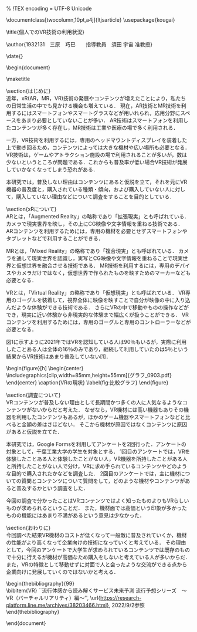 % !TEX encoding = UTF-8 Unicode

\documentclass[twocolumn,10pt,a4j]{ltjsarticle}
\usepackage{kougai}

\title{個人でのVR技術の利用状況}

\author{1932131　三原　巧巳　　指導教員　須田 宇宙 准教授}

\date{}

\begin{document}

\maketitle

\section{はじめに}<br>
近年，xR(AR，MR，VR)技術の発展やコンテンツが増えたことにより，私たちの日常生活の中でも見かける機会も増えている．
現在，AR技術とMR技術を利用するにはスマートフォンやスマートグラスなどが用いれられ，応用分野にスペースをあまり必要としていないことが多い．
AR技術はスマートフォンを利用したコンテンツが多く存在し，MR技術は工業や医療の場で多く利用される．

一方，VR技術を利用するには，専用のヘッドマウントディスプレイを装着した上で動き回るため，コンテンツによっては大きな機材や広い場所も必要となる．
VR技術は，ゲームやアトラクション施設の場で利用されることが多いが，数は少ないというところが問題である．これからも普及率が低い場合VR技術が発展していかなくなってしまう恐れがある．

本研究では，普及しない理由はコンテンツにあると仮説を立て，それを元にVR機器の普及度と，購入されている種類・傾向，および購入していない人に対して，購入していない理由などについて調査をすることを目的としている．

\section{xRについて}<br>
ARとは，「Augmented Reality」の略称であり「拡張現実」とも呼ばれている．
カメラで現実世界を映し，その上にCG映像や文字情報を重ねる技術である．
ARコンテンツを利用するためには，専用の機材を必要とせずスマートフォンやタブレットなどで利用することができる．

MRとは，「Mixed Reality」の略称であり「複合現実」とも呼ばれている．
カメラを通して現実世界を認識し，実写とCG映像や文字情報を重ねることで現実世界と仮想世界を融合させる技術である．
MR技術を利用するには，専用のデバイスやカメラだけではなく，仮想世界で作られたものを映すためのマーカーなども必要となる．

VRとは，「Virtual Reality」の略称であり「仮想現実」とも呼ばれている．
VR専用のゴーグルを装着して，視界全体に映像を映すことで自分が映像の中に入り込んだような体験ができる技術である．
さらにVRの中で移動やものの操作などができ，現実に近い体験から非現実的な体験まで幅広くが扱うことができる．
VRコンテンツを利用するためには，専用のゴーグルと専用のコントローラーなどが必要となる．

図1に示すように2021年ではVRを認知している人は90％もいるが，実際に利用したことある人は全体の16％のみであり，継続して利用していたのは5％という結果からVR技術はあまり普及していない[1]．

\begin{figure}[h]
\begin{center}
 \includegraphics[clip,width=85mm,height=55mm]{グラフ_0903.pdf}
\end{center}
 \caption{VRの現状}
 \label{fig:比較グラフ}
\end{figure}


\section{調査について}<br>
VRコンテンツが普及しない理由として長期間かつ多くの人に人気なるようなコンテンツがないからだと考えた．
なぜなら，VR機材には高い機器もありその機器を利用したコンテンツもあるが，ほかのゲーム機器やスマートフォンなどと比べると金額の差はさほどない．
そこから機材が原因ではなくコンテンツに原因があると仮説を立てた．

本研究では，Google Formsを利用してアンケートを2回行った．アンケートの対象として，千葉工業大学の学生を対象とする．
1回目のアンケートでは，VRを体験したことある人と体験したことがない人，VR機器を所持したことがある人と所持したことがない人で分け，VRに求め手られているコンテンツやどのような目的で購入されたかなどを調査した．
2回目のアンケートでは，主に機材についての質問とコンテンツについて質問をして，どのような機材やコンテンツがあると普及するかという調査をした．

今回の調査で分かったことはVRコンテンツではよく知ったものよりもVRらしいものが求められるということだ．
また，機材面では高価という印象が多かったものの機能にはあまり不満があるという意見は少なかった．

\section{おわりに}<br>
今回調べた結果VR機材のコストが低くなって一般敵に普及されていくか，機材の性能がより高くなって企業向けの技術になっていくと考えている．
その理由として，今回のアンケートで大学生が求められているコンテンツでは既存のもので十分に行えるが機材が高価なため購入をしないと考えている人が多いからだ．
また，VRの特徴として移動せずに対面で人と会ったような交流ができる点から企業向けに発展していくのではないかと考える．

\begin{thebibliography}{99}<br>
\bibitem{VR}  ``流行体感から読み解くサービス未来予測 流行予想シリーズ　～VR（バーチャルリアリティ）編～'', \url{https://research-platform.line.me/archives/38203466.html}, 2022/9/2参照
\end{thebibliography}

\end{document}

